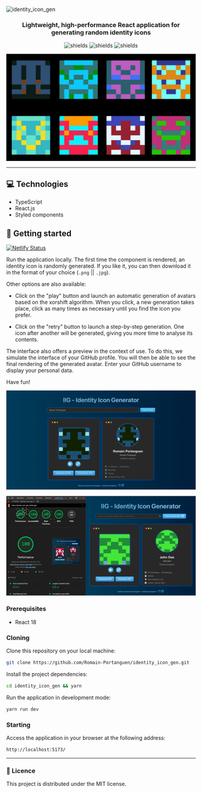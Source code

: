 ![identity_icon_gen](https://socialify.git.ci/Romain-Portanguen/identity_icon_gen/image?font=Raleway&language=1&name=1&owner=1&pattern=Charlie%20Brown&theme=Dark)

<h3 align="center">
Lightweight, high-performance React application for generating random identity icons
</h3>

<p align="center">
<img src="https://img.shields.io/badge/-Typescript-05122A?style=plastic&amp;logo=Typescript&amp;color=2B343B" alt="shields">
<img src="https://img.shields.io/badge/-React-05122A?style=plastic&amp;logo=React&amp;color=2B343B" alt="shields">
<img src="https://img.shields.io/badge/-Styledcomponents-05122A?style=plastic&amp;logo=Styledcomponents&amp;color=2B343B" alt="shields">
</p>

![](https://github.com/Romain-Portanguen/identity_icon_gen/blob/aa39f5436ab6a9e7e111f0e666d34d2a06dd73d7/public/assets/board.jpg)

<hr>

 
<h2 id="technologies">💻 Technologies</h2>

- TypeScript
- React.js
- Styled components
 
<h2 id="started">🚀 Getting started</h2>

[![Netlify Status](https://api.netlify.com/api/v1/badges/afc84778-c397-49c8-830f-b158663bc378/deploy-status)](https://app.netlify.com/sites/identity-icon-gen/deploys)

Run the application locally. The first time the component is rendered, an identity icon is randomly generated. If you like it, you can then download it in the format of your choice (`.png` || `.jpg`). 

Other options are also available:

- Click on the "play" button and launch an automatic generation of avatars based on the xorshift algorithm. When you click, a new generation takes place, click as many times as necessary until you find the icon you prefer.

- Click on the "retry" button to launch a step-by-step generation. One icon after another will be generated, giving you more time to analyse its contents.

The interface also offers a preview in the context of use. To do this, we simulate the interface of your GitHub profile. You will then be able to see the final rendering of the generated avatar. Enter your GitHub username to display your personal data.

Have fun! 

![](https://github.com/Romain-Portanguen/identity_icon_gen/blob/ebc08f44566e62a7abe95128b407c85ac404de07/public/assets/app.png)

![](https://github.com/Romain-Portanguen/identity_icon_gen/blob/9f7aa688343bce96521ee96697cdf83cb1646c81/public/assets/lighthouse.png)
 
<h3>Prerequisites</h3>

- React 18
 
<h3>Cloning</h3>

Clone this repository on your local machine:

```bash
git clone https://github.com/Romain-Portanguen/identity_icon_gen.git
````

Install the project dependencies:

```bash
cd identity_icon_gen && yarn
````

Run the application in development mode:

```bash
yarn run dev
````

 
<h3>Starting</h3>

Access the application in your browser at the following address: 

```bash
http://localhost:5173/
```
---


<h3>📄 Licence</h3>

This project is distributed under the MIT license.
